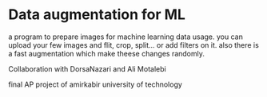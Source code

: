 # Data augmentation for ML
a program to prepare images for machine learning data usage.
you can upload your few images and flit, crop, split... or add filters on it.
also there is a fast augmentation which make theese changes randomly.

Collaboration with DorsaNazari and Ali Motalebi

final AP project of amirkabir university of technology
